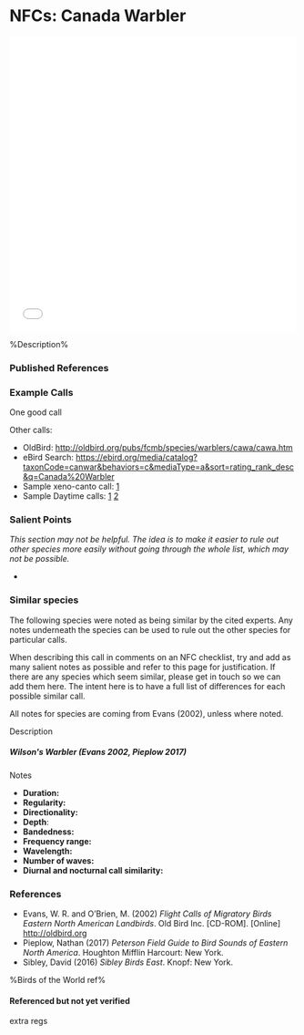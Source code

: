 # NFCs: Canada Warbler

<iframe width="640" height="518" src="%link%" frameborder="0" allowfullscreen style="width:6040px;max-width:100%;"></iframe>

%Description%

### Published References


### Example Calls

One good call

Other calls:

- OldBird: http://oldbird.org/pubs/fcmb/species/warblers/cawa/cawa.htm
- eBird Search: https://ebird.org/media/catalog?taxonCode=canwar&behaviors=c&mediaType=a&sort=rating_rank_desc&q=Canada%20Warbler
- Sample xeno-canto call: [1](https://www.xeno-canto.org/20990)
- Sample Daytime calls: [1](https://www.xeno-canto.org/20990) [2](https://ebird.org/checklist/S29816506)

### Salient Points

_This section may not be helpful. The idea is to make it easier to rule out other species more easily without going through the whole list, which may not be possible._

- 

### Similar species

The following species were noted as being similar by the cited experts. Any notes underneath the species can be used to rule out the other species for particular calls.

When describing this call in comments on an NFC checklist, try and add as many salient notes as possible and refer to this page for justification. If there are any species which seem similar, please get in touch so we can add them here. The intent here is to have a full list of differences for each possible similar call.

All notes for species are coming from Evans (2002), unless where noted.

Description

##### Wilson's Warbler (Evans 2002, Pieplow 2017)

Notes

- **Duration:**
- **Regularity:**
- **Directionality:**
- **Depth**:
- **Bandedness:**
- **Frequency range:**
- **Wavelength:**
- **Number of waves:**
- **Diurnal and nocturnal call similarity:**


### References

* Evans, W. R. and O’Brien, M. (2002) _Flight Calls of Migratory Birds Eastern North American Landbirds_. Old Bird Inc. [CD-ROM]. [Online] http://oldbird.org
* Pieplow, Nathan (2017) _Peterson Field Guide to Bird Sounds of Eastern North America_. Houghton Mifflin Harcourt: New York.
* Sibley, David (2016) _Sibley Birds East_. Knopf: New York.

%Birds of the World ref%

#### Referenced but not yet verified

extra regs
